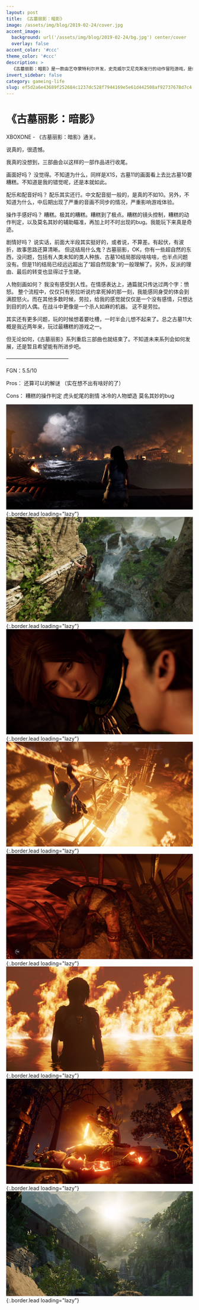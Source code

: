```yaml
---
layout: post
title: 《古墓丽影：暗影》
image: /assets/img/blog/2019-02-24/cover.jpg
accent_image: 
  background: url('/assets/img/blog/2019-02-24/bg.jpg') center/cover
  overlay: false
accent_color: '#ccc'
theme_color: '#ccc'
description: >
  《古墓丽影：暗影》是一款由艺夺蒙特利尔开发，史克威尔艾尼克斯发行的动作冒险游戏，是继2013年《古墓丽影》和2015年《古墓丽影：崛起》后古墓丽影重启系列的第三部作品，也是该系列第11部主要系列作品。游戏在2018年9月14日发行于Microsoft Windows、PlayStation 4和Xbox One平台。
invert_sidebar: false
category: gameing-life
slug: ef5d2a6e43689f252684c1237dc528f7944169e5e61d442508af92737678d7c4
---
```


# 《古墓丽影：暗影》

XBOXONE - 《古墓丽影：暗影》通关。

说真的，很遗憾。

我真的没想到，三部曲会以这样的一部作品进行收尾。

画面好吗？
没觉得。不知道为什么，同样是X1S，古墓11的画面看上去比古墓10要糟糕。不知道是我的错觉呢，还是本就如此。

配乐和配音好吗？
配乐其实还行。中文配音挺一般的，是真的不如10。另外，不知道为什么，中后期出现了严重的音画不同步的情况，严重影响游戏体验。

操作手感好吗？
糟糕。极其的糟糕。糟糕到了极点。糟糕的镜头控制，糟糕的动作判定，以及莫名其妙的辅助瞄准，再加上时不时出现的bug。我能玩下来真是奇迹。

剧情好吗？
说实话，前面大半段其实挺好的，或者说，不算差。有起伏，有波折，故事思路还算清晰。
但这结局什么鬼？古墓丽影，OK，你有一些超自然的东西，没问题，包括有人类未知的类人种族、古墓10结局那段啥啥啥，也半点问题没有。但是11的结局已经远远超出了“超自然现象”的一般理解了。另外，反派的理由、最后的转变也显得过于生硬。

人物刻画如何？
我没有感受到人性。在情感表达上，通篇就只传达过两个字：愤怒。
整个流程中，仅仅只有劳拉听说约拿死掉的那一刻，我能感同身受的体会到满腔怒火。而在其他多数时候，劳拉，给我的感觉就仅仅是一个没有感情，只想达到目的的人偶。在战斗中更像是一个杀人如麻的机器。
这不是劳拉。

其实还有更多问题，玩的时候想着要吐槽，一时半会儿想不起来了。总之古墓11大概是我近两年来，玩过最糟糕的游戏之一。

但无论如何，《古墓丽影》系列重启三部曲也就结束了。不知道未来系列会如何发展，还是暂且希望能有所进步吧。

————————————

FGN：5.5/10

Pros：
还算可以的解谜
（实在想不出有啥好的了）

Cons：
糟糕的操作判定
虎头蛇尾的剧情
冰冷的人物塑造
莫名其妙的bug

![](/assets/img/blog/2019-02-24/1.jpg){:.border.lead loading="lazy"}
![](/assets/img/blog/2019-02-24/2.jpg){:.border.lead loading="lazy"}
![](/assets/img/blog/2019-02-24/3.jpg){:.border.lead loading="lazy"}
![](/assets/img/blog/2019-02-24/4.jpg){:.border.lead loading="lazy"}
![](/assets/img/blog/2019-02-24/5.jpg){:.border.lead loading="lazy"}
![](/assets/img/blog/2019-02-24/6.jpg){:.border.lead loading="lazy"}
![](/assets/img/blog/2019-02-24/7.jpg){:.border.lead loading="lazy"}
![](/assets/img/blog/2019-02-24/8.jpg){:.border.lead loading="lazy"}

